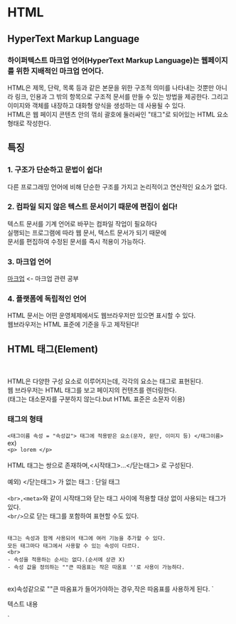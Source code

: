 # HTML
## HyperText Markup Language
### 하이퍼텍스트 마크업 언어(HyperText Markup Language)는 웹페이지를 위한 지배적인 마크업 언어다.   
HTML은 제목, 단락, 목록 등과 같은 본문을 위한 구조적 의미를 나타내는 것뿐만 아니라 링크, 인용과 그 밖의 항목으로 구조적 문서를 만들 수 있는 방법을 제공한다. 그리고 이미지와 객체를 내장하고 대화형 양식을 생성하는 데 사용될 수 있다.   
HTML은 웹 페이지 콘텐츠 안의 꺾쇠 괄호에 둘러싸인 "태그"로 되어있는 HTML 요소 형태로 작성한다. 
<br>

## 특징
### 1. 구조가 단순하고 문법이 쉽다!
다른 프로그래밍 언어에 비해 단순한 구조를 가지고 논리적이고 연산적인 요소가 없다.

### 2. 컴파일 되지 않은 텍스트 문서이기 때문에 편집이 쉽다!
텍스트 문서를 기계 언어로 바꾸는 컴파일 작업이 필요하다  
실행되는 프로그램에 따라 웹 문서, 텍스트 문서가 되기 때문에  
문서를 편집하여 수정된 문서를 즉시 적용이 가능하다.

### 3. 마크업 언어

[마크업](MDStudy.md) <- 마크업 관련 공부

### 4. 플랫폼에 독립적인 언어
HTML 문서는 어떤 운영체제에서도 웹브라우저만 있으면 표시할 수 있다.  
웹브라우저는 HTML 표준에 기준을 두고 제작된다!
<br>

## HTML 태그(Element)
<br>

HTML은 다양한 구성 요소로 이루어지는데, 각각의 요소는 태그로 표현된다.  
웹 브라우저는 HTML 태그를 보고 페이지의 컨텐츠를 렌더링한다.  
(태그는 대소문자를 구분하지 않는다.but HTML 표준은 소문자 이용)

### 태그의 형태
`<태그이름 속성 = "속성값"> 태그에 적용받은 요소(문자, 문단, 이미지 등) </태그이름>`  
ex)  
`<p> lorem </p>`  
<br>
HTML 태그는 쌍으로 존재하며,<시작태그>...</닫는태그> 로 구성된다.  
<br>
예외) </닫는태그> 가 없는 태그 : 단일 태그  
<br>
`<br>,<meta>`와 같이 시작태그와 닫는 태그 사이에 적용할 대상 없이 사용되는 태그가 있다.  
`<br/>`으로 닫는 태그를 포함하여 표현할 수도 있다.  
<br>

```
태그는 속성과 함께 사용되어 태그에 여러 기능을 추가할 수 있다.  
모든 태그마다 태그에서 사용할 수 있는 속성이 다르다.  
<br>
- 속성을 적용하는 순서는 없다.(순서에 상관 X)
- 속성 값을 정의하는 ""큰 따옴표는 작은 따옴표 ''로 사용이 가능하다.  
```

<br>
ex)속성같으로 ""큰 따옴표가 들어가야하는 경우,작은 따옴표를 사용하게 된다.  
    `<p title = 'Hong!"Hello World"!'>텍스트 내용</p>`
